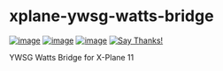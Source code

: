 # xplane-ywsg-watts-bridge
[![image](https://img.shields.io/badge/License-MIT-lightgrey.svg)](https://github.com/jvdspeare/xplane-ywsg-watts-bridge/blob/master/LICENSE)
[![image](https://img.shields.io/badge/XPlane-11-blue.svg)](https://www.x-plane.com/)
[![image](https://img.shields.io/badge/Editor-WED-red.svg)](https://developer.x-plane.com/tools/worldeditor/)
[![Say Thanks!](https://img.shields.io/badge/Say%20Thanks-!-1EAEDB.svg)](https://saythanks.io/to/jvdspeare)

YWSG Watts Bridge for X-Plane 11
